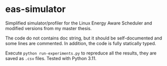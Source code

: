 # eas-simulator
Simplified simulator/profiler for the Linux Energy Aware Scheduler and modified versions from my master thesis.

The code do not contains doc string, but it should be self-documented and some lines are commented. In addition, the code is fully statically typed. 

Execute `python run-experiments.py` to repreduce all the results, they are saved as `.csv` files. Tested with Python 3.11.
